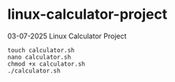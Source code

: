 # linux-calculator-project
03-07-2025 Linux Calculator Project
```
touch calculator.sh
nano calculator.sh 
chmod +x calculator.sh 
./calculator.sh 
```
